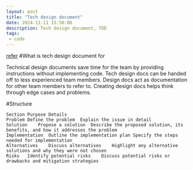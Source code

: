 ```yaml
---
layout: post
title: "Tech design document"
date: 2024-11-11 15:50:06
description: Tech design document, TDD 
tags: 
 - code
---
```



[refer](https://sciencepod.net/technical-design-document/)
#What is tech design document for

Technical design documents save time for the team by providing instructions without implementing code.
Tech design docs can be handed off to less experienced team members.
Design docs act as documentation for other team members to refer to.
Creating design docs helps think through edge cases and problems.

#Structure
```
Section	Purpose	Details
Problem	Define the problem	Explain the issue in detail
Solution	Propose a solution	Describe the proposed solution, its benefits, and how it addresses the problem
Implementation	Outline the implementation plan	Specify the steps needed for implementation
Alternatives	Discuss alternatives	Highlight any alternative solutions and why they were not chosen
Risks	Identify potential risks	Discuss potential risks or drawbacks and mitigation strategies
```


